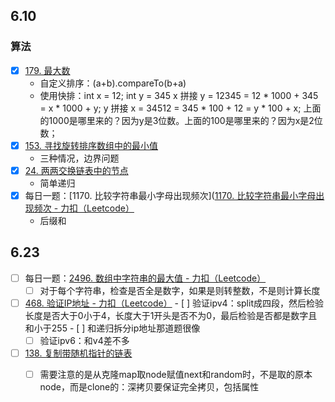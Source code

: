 ## 6.10
### 算法
- [x] [179. 最大数](https://leetcode.cn/problems/largest-number)
	- 自定义排序：(a+b).compareTo(b+a)
	- 使用快排：int x = 12; int y = 345 x 拼接 y = 12345 = 12 * 1000 + 345 = x * 1000 + y; y 拼接 x = 34512 = 345 * 100 + 12 = y * 100 + x; 上面的1000是哪里来的？因为y是3位数。上面的100是哪里来的？因为x是2位数；
- [x] [153. 寻找旋转排序数组中的最小值](https://leetcode.cn/problems/find-minimum-in-rotated-sorted-array)
	- 三种情况，边界问题
- [x] [24. 两两交换链表中的节点](https://leetcode.cn/problems/swap-nodes-in-pairs)
	- 简单递归
- [x] 每日一题：[1170. 比较字符串最小字母出现频次]([1170. 比较字符串最小字母出现频次 - 力扣（Leetcode）](https://leetcode.cn/problems/compare-strings-by-frequency-of-the-smallest-character/)
	- 后缀和

## 6.23
- [ ] 每日一题：[2496. 数组中字符串的最大值 - 力扣（Leetcode）](https://leetcode.cn/problems/maximum-value-of-a-string-in-an-array/description/)
	- [ ] 对于每个字符串，检查是否全是数字，如果是则转整数，不是则计算长度
- [ ] [468. 验证IP地址 - 力扣（Leetcode）](https://leetcode.cn/problems/validate-ip-address/description/)
		- [ ] 验证ipv4：split成四段，然后检验长度是否大于0小于4，长度大于1开头是否不为0，最后检验是否都是数字且和小于255
			- [ ] 和递归拆分ip地址那道题很像
	- [ ] 验证ipv6：和v4差不多
- [ ] [138. 复制带随机指针的链表](https://leetcode.cn/problems/copy-list-with-random-pointer)
	- [ ] 需要注意的是从克隆map取node赋值next和random时，不是取的原本node，而是clone的：深拷贝要保证完全拷贝，包括属性

